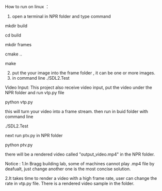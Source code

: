 How to run on linux ：
1. open a terminal in NPR folder and type command

mkdir build

cd build

mkdir frames

cmake ..

make

2. put the your image into the frame folder , it can be one or more images.
3. in command line
./SDL2.Test

Video Input:
This project also receive video input, put the video under the NPR folder and run vtp.py file 

python vtp.py

this will turn your video into a frame stream. then run in buid folder with command line

./SDL2.Test

next run ptv.py in NPR folder

python ptv.py


there will be a rendered video called "output_video.mp4" in the NPR folder.

Notice :
1.In Bragg building lab, some of machines cannot play .mp4 file by deafualt, just change another one is the most concise solution.

2.It takes time to render a video with a high frame rate, user can change the rate in vtp.py file. There is a rendered video sample in the folder.



